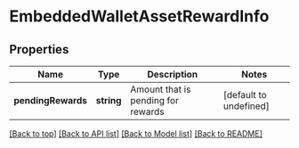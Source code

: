 # EmbeddedWalletAssetRewardInfo

## Properties

|Name | Type | Description | Notes|
|------------ | ------------- | ------------- | -------------|
|**pendingRewards** | **string** | Amount that is pending for rewards | [default to undefined]|




[[Back to top]](#) [[Back to API list]](../../README.md#documentation-for-api-endpoints) [[Back to Model list]](../../README.md#documentation-for-models) [[Back to README]](../../README.md)

